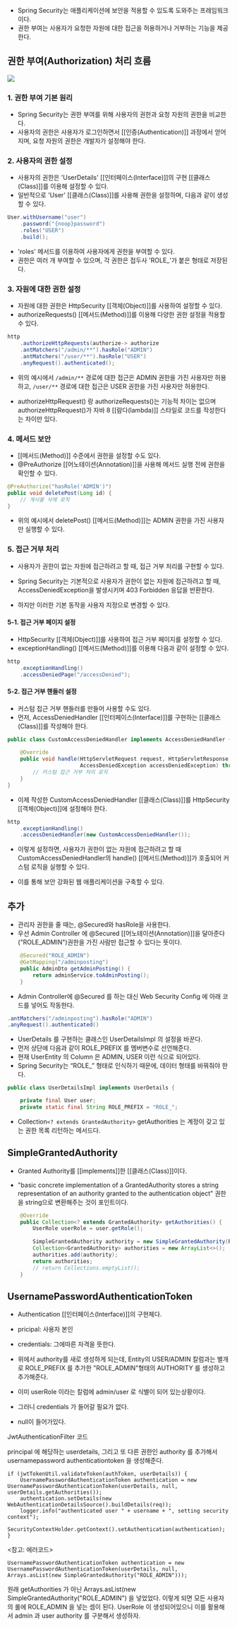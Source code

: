 - Spring Security는 애플리케이션에 보안을 적용할 수 있도록 도와주는 프레임워크이다.
- 권한 부여는 사용자가 요청한 자원에 대한 접근을 허용하거나 거부하는 기능을 제공한다.

## 권한 부여(Authorization) 처리 흐름

![](https://blog.kakaocdn.net/dn/cyc4nd/btr4vItBAxx/KPw5WxZCmvb6g96dTK5aR0/img.png)


### 1. 권한 부여 기본 원리

- Spring Security는 권한 부여를 위해 사용자의 권한과 요청 자원의 권한을 비교한다.
- 사용자의 권한은 사용자가 로그인하면서 [[인증(Authentication)]] 과정에서 얻어지며, 요청 자원의 권한은 개발자가 설정해야 한다.

### 2. 사용자의 권한 설정

- 사용자의 권한은 'UserDetails' [[인터페이스(Interface)]]의 구현 [[클래스(Class)]]를 이용해 설정할 수 있다.
- 일반적으로 'User' [[클래스(Class)]]를 사용해 권한을 설정하며, 다음과 같이 생성할 수 있다.

```java
User.withUsername("user")
    .password("{noop}password")
    .roles("USER")
    .build();
```

- 'roles' 메서드를 이용하여 사용자에게 권한을 부여할 수 있다.
- 권한은 여러 개 부여할 수 있으며, 각 권한은 접두사 'ROLE_'가 붙은 형태로 저장된다.

### 3. 자원에 대한 권한 설정

- 자원에 대한 권한은 HttpSecurity [[객체(Object)]]를 사용하여 설정할 수 있다.
- authorizeRequests() [[메서드(Method)]]를 이용해 다양한 권한 설정을 적용할 수 있다.

```java
http
    .authorizeHttpRequests(authorize-> authorize
    .antMatchers("/admin/**").hasRole("ADMIN")
    .antMatchers("/user/**").hasRole("USER")
    .anyRequest().authenticated();
```

- 위의 예시에서 `/admin/**` 경로에 대한 접근은  ADMIN 권한을 가진 사용자만 허용하고, `/user/**` 경로에 대한 접근은 USER 권한을 가진 사용자만 허용한다.

- authorizeHttpRequest() 랑 authorizeRequests()는 기능적 차이는 없으며 authorizeHttpRequest()가 자바 8 [[람다(lambda)]] 스타일로 코드를 작성한다는 차이만 있다.

### 4. 메서드 보안

- [[메서드(Method)]] 수준에서 권한을 설정할 수도 있다.
- @PreAuthorize [[어노테이션(Annotation)]]을 사용해 메서드 실행 전에 권한을 확인할 수 있다.

```java
@PreAuthorize("hasRole('ADMIN')")
public void deletePost(Long id) {
    // 게시물 삭제 로직
}
```

- 위의 예시에서 deletePost() [[메서드(Method)]]는 ADMIN 권한을 가진 사용자만 실행할 수 있다.

### 5. 접근 거부 처리

- 사용자가 권한이 없는 자원에 접근하려고 할 때, 접근 거부 처리를 구현할 수 있다.
- Spring Security는 기본적으로 사용자가 권한이 없는 자원에 접근하려고 할 때, AccessDeniedException을 발생시키며 403 Forbidden 응답을 반환한다.

- 하지만 이러한 기본 동작을 사용자 지정으로 변경할 수 있다.

#### 5-1. 접근 거부 페이지 설정

- HttpSecurity [[객체(Object)]]를 사용하여 접근 거부 페이지를 설정할 수 있다.
- exceptionHandling() [[메서드(Method)]]를 이용해 다음과 같이 설정할 수 있다.

```java
http
    .exceptionHandling()
    .accessDeniedPage("/accessDenied");
```

#### 5-2. 접근 거부 핸들러 설정

- 커스텀 접근 거부 핸들러를 만들어 사용할 수도 있다.
- 먼저, AccessDeniedHandler [[인터페이스(Interface)]]를 구현하는 [[클래스(Class)]]를 작성해야 한다.

```java
public class CustomAccessDeniedHandler implements AccessDeniedHandler {
	
    @Override
    public void handle(HttpServletRequest request, HttpServletResponse response,
                       AccessDeniedException accessDeniedException) throws IOException {
        // 커스텀 접근 거부 처리 로직
    }
}
```

- 이제 작성한 CustomAccessDeniedHandler [[클래스(Class)]]를 HttpSecurity [[객체(Object)]]에 설정해야 한다.

```java
http
    .exceptionHandling()
    .accessDeniedHandler(new CustomAccessDeniedHandler());
```

- 이렇게 설정하면, 사용자가 권한이 없는 자원에 접근하려고 할 때 CustomAccessDeniedHandler의 handle() [[메서드(Method)]]가 호출되어 커스텀 로직을 실행할 수 있다.

- 이를 통해 보안 강화된 웹 애플리케이션을 구축할 수 있다.


## 추가

- 관리자 권한을 줄 때는, @Secured와 hasRole을 사용한다. 
- 우선 Admin Controller 에 @Secured [[어노테이션(Annotation)]]을 달아준다 ("ROLE_ADMIN")권한을 가진 사람만 접근할 수 있다는 뜻이다. 

```java
    @Secured("ROLE_ADMIN")
    @GetMapping("/adminposting")
    public AdminDto getAdminPosting() {
        return adminService.toAdminPosting();
    }
```

- Admin Controller에 @Secured 를 하는 대신 Web Security Config 에 아래 코드를 넣어도 작동한다. 

```java
.antMatchers("/adminposting").hasRole("ADMIN")
.anyRequest().authenticated()
```

- UserDetails 를 구현하는 클래스인 UserDetailsImpl 의 설정을 바꾼다.
- 먼저 상단에 다음과 같이 ROLE_PREFIX 를 멤버변수로 선언해준다. 
- 현재 UserEntity 의 Column 은 ADMIN, USER 이런 식으로 되어있다. 
- Spring Security는 “ROLE_” 형태로 인식하기 때문에, 데이터 형태를 바꿔줘야 한다.

```java
public class UserDetailsImpl implements UserDetails {

    private final User user;
    private static final String ROLE_PREFIX = "ROLE_";
```

- Collection`<? extends GrantedAuthority>` getAuthorities 는 계정이 갖고 있는 권한 목록 리턴하는 메서드다. 

## SimpleGrantedAuthority

- Granted Authority를 [[implements]]한 [[클래스(Class)]]이다. 

- "basic concrete implementation of a GrantedAuthority stores a string representation of an authority granted to the authentication object" 권한을 string으로 변환해주는 것이 포인트이다. 

```java
	@Override
    public Collection<? extends GrantedAuthority> getAuthorities() {
	    UserRole userRole = user.getRole();
		
	    SimpleGrantedAuthority authority = new SimpleGrantedAuthority(ROLE_PREFIX + userRole.toString());
	    Collection<GrantedAuthority> authorities = new ArrayList<>();
	    authorities.add(authority);
	    return authorities;
		// return Collections.emptyList();
    }
```

## UsernamePasswordAuthenticationToken 

- Authentication [[인터페이스(Interface)]]의 구현체다. 

- pricipal: 사용자 본인
- credentials: 그에따른 자격을 뜻한다. 

- 위에서 authority를 새로 생성하게 되는데, Entity의 USER/ADMIN 칼럼과는 별개로 ROLE_PREFIX 를 추가한 "ROLE_ADMIN"형태의 AUTHORITY 를 생성하고 추가해준다.

- 이미 userRole 이라는 칼럼에 admin/user 로 식별이 되어 있는상황이다.
- 그러니 credentials 가 들어갈 필요가 없다. 
- null이 들어가있다.

JwtAuthenticationFilter 코드

principal 에 해당하는 userdetails, 그리고 또 다른 권한인 authority 를 추가해서 usernamepassword authenticationtoken 을 생성해준다. 

```
if (jwtTokenUtil.validateToken(authToken, userDetails)) {
    UsernamePasswordAuthenticationToken authentication = new UsernamePasswordAuthenticationToken(userDetails, null, userDetails.getAuthorities());
    authentication.setDetails(new WebAuthenticationDetailsSource().buildDetails(req));
    logger.info("authenticated user " + username + ", setting security context");
    SecurityContextHolder.getContext().setAuthentication(authentication);
}
```

<참고: 에러코드> 

```
UsernamePasswordAuthenticationToken authentication = new UsernamePasswordAuthenticationToken(userDetails, null, Arrays.asList(new SimpleGrantedAuthority("ROLE_ADMIN")));
```

원래 getAuthorities 가 아닌 Arrays.asList(new SimpleGrantedAuthority("ROLE_ADMIN") 을 넣었었다. 이렇게 되면 모든 사용자의 롤에 ROLE_ADMIN 을 넣는 셈이 된다. UserRole 이 생성되어있으니 이를 활용해서 admin 과 user authority 를 구분해서 생성하자.
